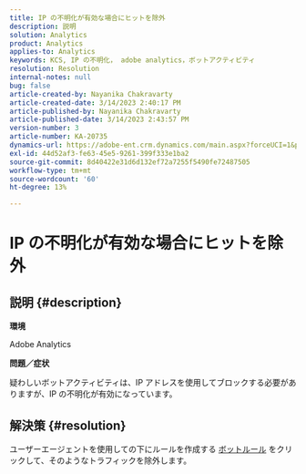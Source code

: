 ```yaml
---
title: IP の不明化が有効な場合にヒットを除外
description: 説明
solution: Analytics
product: Analytics
applies-to: Analytics
keywords: KCS, IP の不明化， adobe analytics，ボットアクティビティ
resolution: Resolution
internal-notes: null
bug: false
article-created-by: Nayanika Chakravarty
article-created-date: 3/14/2023 2:40:17 PM
article-published-by: Nayanika Chakravarty
article-published-date: 3/14/2023 2:43:57 PM
version-number: 3
article-number: KA-20735
dynamics-url: https://adobe-ent.crm.dynamics.com/main.aspx?forceUCI=1&pagetype=entityrecord&etn=knowledgearticle&id=a7314f20-76c2-ed11-83ff-6045bd006a22
exl-id: 44d52af3-fe63-45e5-9261-399f333e1ba2
source-git-commit: 8d40422e31d6d132ef72a7255f5490fe72487505
workflow-type: tm+mt
source-wordcount: '60'
ht-degree: 13%

---
```


# IP の不明化が有効な場合にヒットを除外

## 説明 {#description}


<b>環境</b>

Adobe Analytics

<b>問題／症状</b>

疑わしいボットアクティビティは、IP アドレスを使用してブロックする必要がありますが、IP の不明化が有効になっています。


## 解決策 {#resolution}


ユーザーエージェントを使用しての下にルールを作成する [ボットルール](https://experienceleague.adobe.com/docs/analytics/admin/admin-tools/manage-report-suites/edit-report-suite/report-suite-general/bot-removal/bot-rules.html?lang=en) をクリックして、そのようなトラフィックを除外します。

